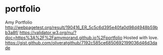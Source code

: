 # portfolio
Amy Portfolio
http://webpagetest.org/result/190416_ER_5c5c6d395e40fa0d98d4948b59bb3a8f/
https://validator.w3.org/nu/?doc=https%3A%2F%2Famymorand.github.io%2Fportfolio
Hosted with love. https://gist.github.com/oliveratgithub/7192c585ce6850692199036d46d3dade

